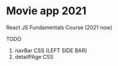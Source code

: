 # Movie app 2021

React JS Fundamentals Course (2021 now)

TODO
1. navBar CSS (LEFT SIDE BAR)
2. detailPAge CSS